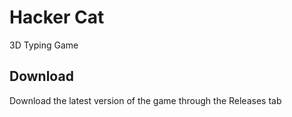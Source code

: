 # Hacker Cat

3D Typing Game 

## Download
Download the latest version of the game through the Releases tab

